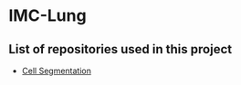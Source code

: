 # IMC-Lung

## List of repositories used in this project

* [Cell Segmentation](https://github.com/walsh-quail-labs/Cell-Segmentation)



